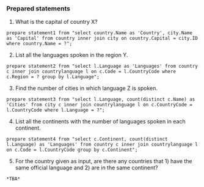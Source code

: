 ### Prepared statements

1. What is the capital of country X?
```
prepare statement1 from "select country.Name as 'Country', city.Name as 'Capital' from country inner join city on country.Capital = city.ID where country.Name = ?";
```
2. List all the languages spoken in the region Y.
```
prepare statement2 from "select l.Language as 'Languages' from country c inner join countrylanguage l on c.Code = l.CountryCode where c.Region = ? group by l.Language";
```
3. Find the number of cities in which language Z is spoken.
```
prepare statement3 from "select l.Language, count(distinct c.Name) as 'Cities' from city c inner join countrylanguage l on c.CountryCode = l.CountryCode where l.Language = ?";
```
4. List all the continents with the number of languages spoken in each continent.
```
prepare statement4 from "select c.Continent, count(distinct l.Language) as 'Languages' from country c inner join countrylanguage l on c.Code = l.CountryCode group by c.Continent";
```
5. For the country given as input, are there any countries that 1) have the same official language and 2) are in the same continent?
```
*TBA*
```